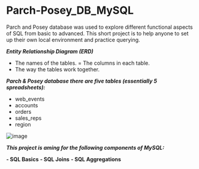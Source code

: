 # Parch-Posey_DB_MySQL
Parch and Posey database was used to explore different functional aspects of SQL from basic to advanced. This short project is to help anyone to set up their own local environment and practice querying.

_**Entity Relationship Diagram (ERD)**_
- The names of the tables.
= The columns in each table.
- The way the tables work together.

_**Parch & Posey database there are five tables (essentially 5 spreadsheets):**_
- web_events
- accounts
- orders
- sales_reps
- region

![image](https://user-images.githubusercontent.com/60899591/173293307-574dbc48-6257-46bc-ba75-b21b00bfca0f.png)

_**This project is aming for the following components of MySQL:**_

**- SQL Basics**
**- SQL Joins**
**- SQL Aggregations**
